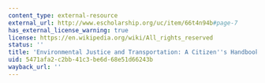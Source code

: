 ```yaml
---
content_type: external-resource
external_url: http://www.escholarship.org/uc/item/66t4n94b#page-7
has_external_license_warning: true
license: https://en.wikipedia.org/wiki/All_rights_reserved
status: ''
title: 'Environmental Justice and Transportation: A Citizen''s Handbook'
uid: 5471afa2-c2bb-41c3-be6d-68e51d66243b
wayback_url: ''
---
```

